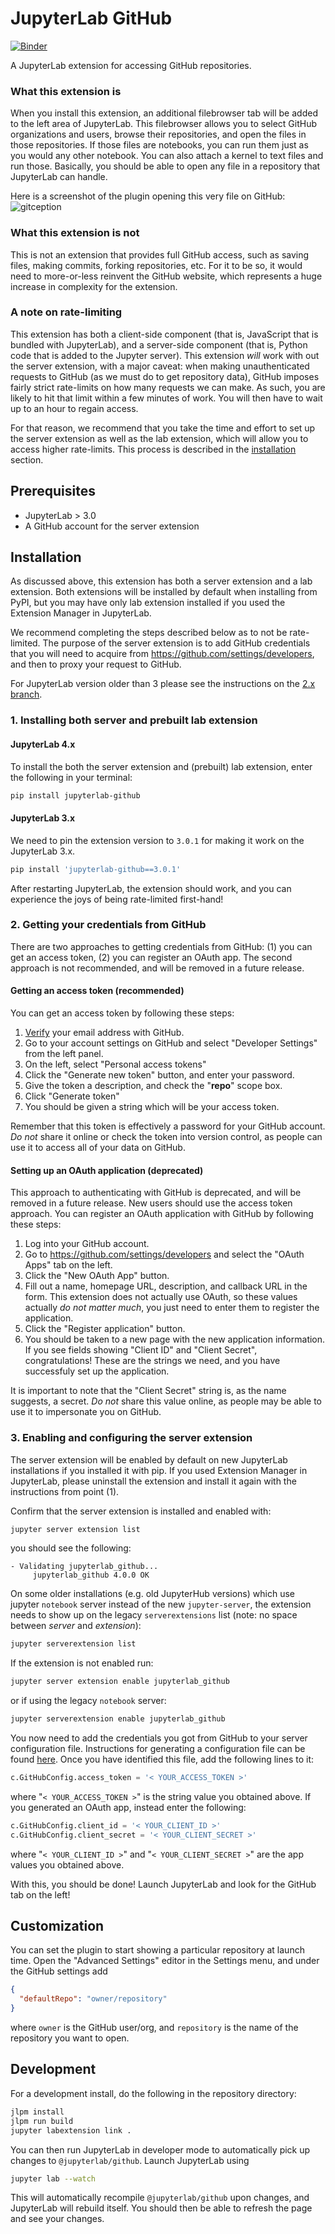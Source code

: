 # JupyterLab GitHub

[![Binder](https://mybinder.org/badge_logo.svg)](https://mybinder.org/v2/gh/jupyterlab/jupyterlab-github/main?urlpath=lab)

A JupyterLab extension for accessing GitHub repositories.

### What this extension is

When you install this extension, an additional filebrowser tab will be added
to the left area of JupyterLab. This filebrowser allows you to select GitHub
organizations and users, browse their repositories, and open the files in those
repositories. If those files are notebooks, you can run them just as you would
any other notebook. You can also attach a kernel to text files and run those.
Basically, you should be able to open any file in a repository that JupyterLab can handle.

Here is a screenshot of the plugin opening this very file on GitHub:
![gitception](https://raw.githubusercontent.com/jupyterlab/jupyterlab-github/main/gitception.png 'Gitception')

### What this extension is not

This is not an extension that provides full GitHub access, such as
saving files, making commits, forking repositories, etc.
For it to be so, it would need to more-or-less reinvent the GitHub website,
which represents a huge increase in complexity for the extension.

### A note on rate-limiting

This extension has both a client-side component (that is, JavaScript that is bundled
with JupyterLab), and a server-side component (that is, Python code that is added
to the Jupyter server). This extension _will_ work with out the server extension,
with a major caveat: when making unauthenticated requests to GitHub
(as we must do to get repository data), GitHub imposes fairly strict rate-limits
on how many requests we can make. As such, you are likely to hit that limit
within a few minutes of work. You will then have to wait up to an hour to regain access.

For that reason, we recommend that you take the time and effort to set up the server
extension as well as the lab extension, which will allow you to access higher rate-limits.
This process is described in the [installation](#Installation) section.

## Prerequisites

- JupyterLab > 3.0
- A GitHub account for the server extension

## Installation

As discussed above, this extension has both a server extension and a lab extension.
Both extensions will be installed by default when installing from PyPI, but you may
have only lab extension installed if you used the Extension Manager in JupyterLab.

We recommend completing the steps described below as to not be rate-limited.
The purpose of the server extension is to add GitHub credentials that you will need to acquire
from https://github.com/settings/developers, and then to proxy your request to GitHub.

For JupyterLab version older than 3 please see the instructions on the
[2.x branch](https://github.com/jupyterlab/jupyterlab-github/tree/2.x).

### 1. Installing both server and prebuilt lab extension

#### JupyterLab 4.x

To install the both the server extension and (prebuilt) lab extension, enter the following in your terminal:

```bash
pip install jupyterlab-github
```

#### JupyterLab 3.x

We need to pin the extension version to `3.0.1` for making it work on the JupyterLab 3.x.

```bash
pip install 'jupyterlab-github==3.0.1'
```

After restarting JupyterLab, the extension should work, and you can experience
the joys of being rate-limited first-hand!

### 2. Getting your credentials from GitHub

There are two approaches to getting credentials from GitHub:
(1) you can get an access token, (2) you can register an OAuth app.
The second approach is not recommended, and will be removed in a future release.

#### Getting an access token (**recommended**)

You can get an access token by following these steps:

1.  [Verify](https://help.github.com/articles/verifying-your-email-address) your email address with GitHub.
1.  Go to your account settings on GitHub and select "Developer Settings" from the left panel.
1.  On the left, select "Personal access tokens"
1.  Click the "Generate new token" button, and enter your password.
1.  Give the token a description, and check the "**repo**" scope box.
1.  Click "Generate token"
1.  You should be given a string which will be your access token.

Remember that this token is effectively a password for your GitHub account.
_Do not_ share it online or check the token into version control,
as people can use it to access all of your data on GitHub.

#### Setting up an OAuth application (**deprecated**)

This approach to authenticating with GitHub is deprecated, and will be removed in a future release.
New users should use the access token approach.
You can register an OAuth application with GitHub by following these steps:

1.  Log into your GitHub account.
1.  Go to https://github.com/settings/developers and select the "OAuth Apps" tab on the left.
1.  Click the "New OAuth App" button.
1.  Fill out a name, homepage URL, description, and callback URL in the form.
    This extension does not actually use OAuth, so these values actually _do not matter much_,
    you just need to enter them to register the application.
1.  Click the "Register application" button.
1.  You should be taken to a new page with the new application information.
    If you see fields showing "Client ID" and "Client Secret", congratulations!
    These are the strings we need, and you have successfuly set up the application.

It is important to note that the "Client Secret" string is, as the name suggests, a secret.
_Do not_ share this value online, as people may be able to use it to impersonate you on GitHub.

### 3. Enabling and configuring the server extension

The server extension will be enabled by default on new JupyterLab installations
if you installed it with pip. If you used Extension Manager in JupyterLab,
please uninstall the extension and install it again with the instructions from point (1).

Confirm that the server extension is installed and enabled with:

```bash
jupyter server extension list
```

you should see the following:

```
- Validating jupyterlab_github...
     jupyterlab_github 4.0.0 OK
```

On some older installations (e.g. old JupyterHub versions) which use jupyter
`notebook` server instead of the new `jupyter-server`, the extension needs to
show up on the legacy `serverextensions` list (note: no space between _server_ and _extension_):

```bash
jupyter serverextension list
```

If the extension is not enabled run:

```bash
jupyter server extension enable jupyterlab_github
```

or if using the legacy `notebook` server:

```bash
jupyter serverextension enable jupyterlab_github
```

You now need to add the credentials you got from GitHub
to your server configuration file. Instructions for generating a configuration
file can be found [here](https://jupyter-server.readthedocs.io/en/stable/users/configuration.html#configuring-a-jupyter-server).
Once you have identified this file, add the following lines to it:

```python
c.GitHubConfig.access_token = '< YOUR_ACCESS_TOKEN >'
```

where "`< YOUR_ACCESS_TOKEN >`" is the string value you obtained above.
If you generated an OAuth app, instead enter the following:

```python
c.GitHubConfig.client_id = '< YOUR_CLIENT_ID >'
c.GitHubConfig.client_secret = '< YOUR_CLIENT_SECRET >'
```

where "`< YOUR_CLIENT_ID >`" and "`< YOUR_CLIENT_SECRET >`" are the app values you obtained above.

With this, you should be done! Launch JupyterLab and look for the GitHub tab on the left!

## Customization

You can set the plugin to start showing a particular repository at launch time.
Open the "Advanced Settings" editor in the Settings menu,
and under the GitHub settings add

```json
{
  "defaultRepo": "owner/repository"
}
```

where `owner` is the GitHub user/org,
and `repository` is the name of the repository you want to open.

## Development

For a development install, do the following in the repository directory:

```bash
jlpm install
jlpm run build
jupyter labextension link .
```

You can then run JupyterLab in developer mode to automatically pick up changes
to `@jupyterlab/github`. Launch JupyterLab using
```bash
jupyter lab --watch
```
This will automatically recompile `@jupyterlab/github` upon changes, and
JupyterLab will rebuild itself. You should then be able to refresh the page and
see your changes.
